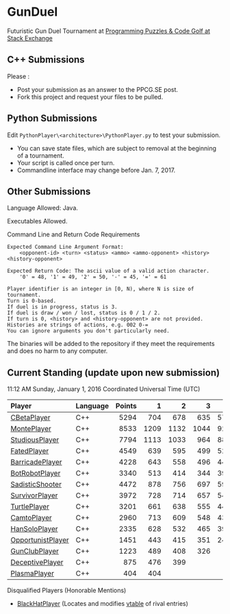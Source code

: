 # GunDuel

Futuristic Gun Duel Tournament at [Programming Puzzles & Code Golf at Stack Exchange][1]

## C++ Submissions

Please :

 - Post your submission as an answer to the PPCG.SE post.
 - Fork this project and request your files to be pulled.

## Python Submissions

Edit `PythonPlayer\<architecture>\PythonPlayer.py` to test your submission.

 - You can save state files, which are subject to removal at the beginning of a tournament.
 - Your script is called once per turn.
 - Commandline interface may change before Jan. 7, 2017.

## Other Submissions

Language Allowed: Java.

Executables Allowed.

Command Line and Return Code Requirements

    Expected Command Line Argument Format:
    	<opponent-id> <turn> <status> <ammo> <ammo-opponent> <history> <history-opponent>

    Expected Return Code: The ascii value of a valid action character.
    	'0' = 48, '1' = 49, '2' = 50, '-' = 45, '=' = 61
    
    Player identifier is an integer in [0, N), where N is size of tournament.
    Turn is 0-based.
    If duel is in progress, status is 3.
    If duel is draw / won / lost, status is 0 / 1 / 2.
    If turn is 0, <history> and <history-opponent> are not provided.
    Histories are strings of actions, e.g. 002 0-=
    You can ignore arguments you don't particularly need.

The binaries will be added to the repository if they meet the requirements and does no harm to any computer.

## Current Standing (update upon new submission)

11:12 AM Sunday, January 1, 2016 Coordinated Universal Time (UTC)

| Player                                   | Language   | Points |     1 |     2 |     3 |     4 |     5 |     6 |     7 |     8 |     9 |    10 |    11 |    12 |    13 |    14 |
|:---------------------------------------- |:---------- | ------:| -----:| -----:| -----:| -----:| -----:| -----:| -----:| -----:| -----:| -----:| -----:| -----:| -----:| -----:|
| [CBetaPlayer][15]                        | C++        |   5294 |   704 |   678 |   635 |   575 |   480 |   419 |   395 |   352 |   300 |   241 |   204 |   153 |   106 |    52 |
| [MontePlayer][16]                        | C++        |   8533 |  1209 |  1132 |  1044 |   921 |   838 |   755 |   641 |   558 |   450 |   368 |   258 |   197 |   114 |    48 |
| [StudiousPlayer][12]                     | C++        |   7794 |  1113 |  1033 |   964 |   882 |   790 |   697 |   602 |   523 |   432 |   308 |   231 |   139 |    80 |
| [FatedPlayer][14]                        | C++        |   4549 |   639 |   595 |   499 |   520 |   436 |   379 |   371 |   310 |   270 |   244 |   175 |   111 |
| [BarricadePlayer][7]                     | C++        |   4228 |   643 |   558 |   496 |   447 |   454 |   409 |   372 |   302 |   239 |   176 |   132 |
| [BotRobotPlayer][8]                      | C++        |   3340 |   513 |   414 |   344 |   391 |   369 |   324 |   306 |   255 |   261 |   163 |
| [SadisticShooter][10]                    | C++        |   4472 |   878 |   756 |   697 |   595 |   506 |   393 |   297 |   202 |   148 |
| [SurvivorPlayer][13]                     | C++        |   3972 |   728 |   714 |   657 |   546 |   459 |   395 |   286 |   187 |
| [TurtlePlayer][6]                        | C++        |   3201 |   661 |   638 |   555 |   441 |   381 |   308 |   217 |
| [CamtoPlayer][17]                        | C++        |   2960 |   713 |   609 |   548 |   434 |   352 |   304 |
| [HanSoloPlayer][18]                      | C++        |   2335 |   628 |   532 |   465 |   395 |   315 |
| [OpportunistPlayer][5]                   | C++        |   1451 |   443 |   415 |   351 |   242 |
| [GunClubPlayer][4]                       | C++        |   1223 |   489 |   408 |   326 |
| [DeceptivePlayer][11]                    | C++        |    875 |   476 |   399 |
| [PlasmaPlayer][9]                        | C++        |    404 |   404 |


Disqualified Players (Honorable Mentions)

 - [BlackHatPlayer][2] (Locates and modifies [vtable][3] of rival entries)

 [1]: http://codegolf.stackexchange.com/q/104896/11933
 [2]: http://codegolf.stackexchange.com/a/105061/11933
 [3]: https://en.wikipedia.org/wiki/Vtable
 [4]: http://codegolf.stackexchange.com/a/104899/11933
 [5]: http://codegolf.stackexchange.com/a/104902/11933
 [6]: http://codegolf.stackexchange.com/a/104905/11933
 [7]: http://codegolf.stackexchange.com/a/104909/11933
 [8]: http://codegolf.stackexchange.com/a/104910/11933
 [9]: http://codegolf.stackexchange.com/a/104933/11933
 [10]: http://codegolf.stackexchange.com/a/104947/11933
 [11]: http://codegolf.stackexchange.com/a/104972/11933
 [12]: http://codegolf.stackexchange.com/a/105066/11933
 [13]: http://codegolf.stackexchange.com/a/105084/11933
 [14]: http://codegolf.stackexchange.com/a/105131/11933
 [15]: http://codegolf.stackexchange.com/a/105154/11933
 [16]: http://codegolf.stackexchange.com/a/105175/11933
 [17]: http://codegolf.stackexchange.com/a/105224/11933
 [18]: http://codegolf.stackexchange.com/a/105263/11933
